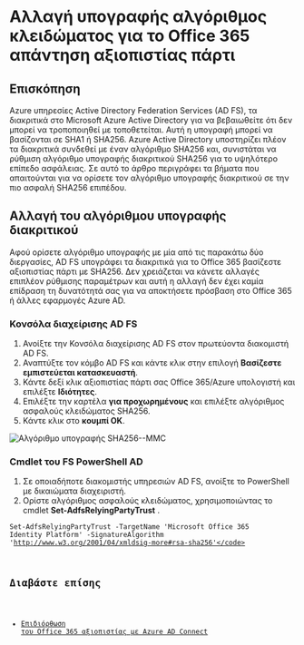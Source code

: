 <properties
    pageTitle="Αλλαγή υπογραφής κατακερματισμός αλγόριθμο για Office 365 απάντηση αξιοπιστίας πάρτι | Microsoft Azure"
    description="Αυτή η σελίδα παρέχει οδηγίες για την αλλαγή του αλγόριθμου SHA για Ομοσπονδία αξιοπιστίας με το Office 365"
    keywords="SHA1, SHA256, O365, ομοσπονδίας, aadconnect, adfs, ad fs, αλλαγή sha, αξιοπιστίας ομοσπονδίας, βασίζεστε αξιοπιστίας πάρτι"
    services="active-directory"
    documentationCenter=""
    authors="anandyadavmsft"
    manager="samueld"
    editor=""/>

<tags
    ms.service="active-directory"
    ms.workload="identity"
    ms.tgt_pltfrm="na"
    ms.devlang="na"
    ms.topic="article"
    ms.date="08/01/2016"
    ms.author="anandy"/>

# <a name="change-signature-hash-algorithm-for-office-365-replying-party-trust"></a>Αλλαγή υπογραφής αλγόριθμος κλειδώματος για το Office 365 απάντηση αξιοπιστίας πάρτι

## <a name="overview"></a>Επισκόπηση

Azure υπηρεσίες Active Directory Federation Services (AD FS), τα διακριτικά στο Microsoft Azure Active Directory για να βεβαιωθείτε ότι δεν μπορεί να τροποποιηθεί με τοποθετείται. Αυτή η υπογραφή μπορεί να βασίζονται σε SHA1 ή SHA256. Azure Active Directory υποστηρίζει πλέον τα διακριτικά συνδεθεί με έναν αλγόριθμο SHA256 και, συνιστάται να ρύθμιση αλγόριθμο υπογραφής διακριτικού SHA256 για το υψηλότερο επίπεδο ασφάλειας. Σε αυτό το άρθρο περιγράφει τα βήματα που απαιτούνται για να ορίσετε τον αλγόριθμο υπογραφής διακριτικού σε την πιο ασφαλή SHA256 επιπέδου.

## <a name="change-the-token-signing-algorithm"></a>Αλλαγή του αλγόριθμου υπογραφής διακριτικού

Αφού ορίσετε αλγόριθμο υπογραφής με μία από τις παρακάτω δύο διεργασίες, AD FS υπογράφει τα διακριτικά για το Office 365 βασίζεστε αξιοπιστίας πάρτι με SHA256. Δεν χρειάζεται να κάνετε αλλαγές επιπλέον ρύθμισης παραμέτρων και αυτή η αλλαγή δεν έχει καμία επίδραση τη δυνατότητά σας για να αποκτήσετε πρόσβαση στο Office 365 ή άλλες εφαρμογές Azure AD.

### <a name="ad-fs-management-console"></a>Κονσόλα διαχείρισης AD FS

1. Ανοίξτε την Κονσόλα διαχείρισης AD FS στον πρωτεύοντα διακομιστή AD FS.
2. Αναπτύξτε τον κόμβο AD FS και κάντε κλικ στην επιλογή **Βασίζεστε εμπιστεύεται κατασκευαστή**.
3. Κάντε δεξί κλικ αξιοπιστίας πάρτι σας Office 365/Azure υπολογιστή και επιλέξτε **Ιδιότητες**.
4. Επιλέξτε την καρτέλα **για προχωρημένους** και επιλέξτε αλγόριθμος ασφαλούς κλειδώματος SHA256.
5. Κάντε κλικ στο **κουμπί OK**.

![Αλγόριθμο υπογραφής SHA256--MMC](./media/active-directory-aadconnectfed-sha256guidance/mmc.png)

### <a name="ad-fs-powershell-cmdlets"></a>Cmdlet του FS PowerShell AD

1. Σε οποιαδήποτε διακομιστής υπηρεσιών AD FS, ανοίξτε το PowerShell με δικαιώματα διαχειριστή.
2. Ορίστε αλγόριθμος ασφαλούς κλειδώματος, χρησιμοποιώντας το cmdlet **Set-AdfsRelyingPartyTrust** .

 <code>Set-AdfsRelyingPartyTrust -TargetName 'Microsoft Office 365 Identity Platform' -SignatureAlgorithm 'http://www.w3.org/2001/04/xmldsig-more#rsa-sha256'</code>

## <a name="also-read"></a>Διαβάστε επίσης

* [Επιδιόρθωση του Office 365 αξιοπιστίας με Azure AD Connect](./active-directory-aadconnect-federation-management.md#repairing-the-trust)
